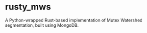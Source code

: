 # rusty_mws
A Python-wrapped Rust-based implementation of Mutex Watershed segmentation, built using MongoDB.
